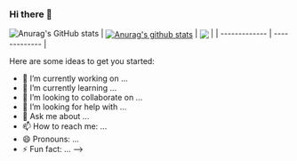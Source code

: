 ### Hi there 👋
![Anurag's GitHub stats](https://github-readme-stats.vercel.app/api?username=quxinsc&show_icons=true&theme=buefy&hide_border=false&custom_title=TinyStar's-GitHub-Stats)
| <a href="https://github.com/anuraghazra/github-readme-stats"><img align="center" src="https://github-readme-stats.vercel.app/api?username=quxinsc&show_icons=true&include_all_commits=true&theme=buefy&hide_border=true" alt="Anurag's github stats" /></a> | <a href="https://github.com/anuraghazra/github-readme-stats"><img align="center" src="https://github-readme-stats.vercel.app/api/top-langs/?username=quxinsc&layout=compact&theme=buefy&hide_border=true" /></a> |
| ------------- | ------------- |

Here are some ideas to get you started:
- 🔭 I’m currently working on ...
- 🌱 I’m currently learning ...
- 👯 I’m looking to collaborate on ...
- 🤔 I’m looking for help with ...
- 💬 Ask me about ...
- 📫 How to reach me: ...
- 😄 Pronouns: ...
- ⚡ Fun fact: ...
-->
